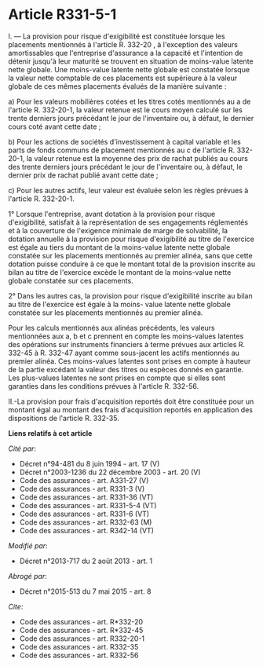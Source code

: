 # Article R331-5-1

I. ― La provision pour risque d'exigibilité est constituée lorsque les placements mentionnés à l'article R. 332-20 , à
l'exception des valeurs amortissables que l'entreprise d'assurance a la capacité et l'intention de détenir jusqu'à leur
maturité se trouvent en situation de moins-value latente nette globale. Une moins-value latente nette globale est constatée
lorsque la valeur nette comptable de ces placements est supérieure à la valeur globale de ces mêmes placements évalués de la
manière suivante : 

a) Pour les valeurs mobilières cotées et les titres cotés mentionnés au a de l'article R. 332-20-1, la valeur retenue est le
cours moyen calculé sur les trente derniers jours précédant le jour de l'inventaire ou, à défaut, le dernier cours coté avant
cette date ; 

b) Pour les actions de sociétés d'investissement à capital variable et les parts de fonds communs de placement mentionnés au
c de l'article R. 332-20-1, la valeur retenue est la moyenne des prix de rachat publiés au cours des trente derniers jours
précédant le jour de l'inventaire ou, à défaut, le dernier prix de rachat publié avant cette date ; 

c) Pour les autres actifs, leur valeur est évaluée selon les règles prévues à l'article R. 332-20-1. 

1° Lorsque l'entreprise, avant dotation à la provision pour risque d'exigibilité, satisfait à la représentation de ses
engagements réglementés et à la couverture de l'exigence minimale de marge de solvabilité, la dotation annuelle à la
provision pour risque d'exigibilité au titre de l'exercice est égale au tiers du montant de la moins-value latente nette
globale constatée sur les placements mentionnés au premier alinéa, sans que cette dotation puisse conduire à ce que le
montant total de la provision inscrite au bilan au titre de l'exercice excède le montant de la moins-value nette globale
constatée sur ces placements.

2° Dans les autres cas, la provision pour risque d'exigibilité inscrite au bilan au titre de l'exercice est égale à la moins-
value latente nette globale constatée sur les placements mentionnés au premier alinéa. 

Pour les calculs mentionnés aux alinéas précédents, les valeurs mentionnées aux a, b et c prennent en compte les moins-values
latentes des opérations sur instruments financiers à terme prévues aux articles R. 332-45 à R. 332-47 ayant comme sous-jacent
les actifs mentionnés au premier alinéa. Ces moins-values latentes sont prises en compte à hauteur de la partie excédant la
valeur des titres ou espèces donnés en garantie. Les plus-values latentes ne sont prises en compte que si elles sont
garanties dans les conditions prévues à l'article R. 332-56. 

II.-La provision pour frais d'acquisition reportés doit être constituée pour un montant égal au montant des frais
d'acquisition reportés en application des dispositions de l'article R. 332-35.

**Liens relatifs à cet article**

_Cité par_:

  - Décret n°94-481 du 8 juin 1994 - art. 17 (V)
  - Décret n°2003-1236 du 22 décembre 2003 - art. 20 (V)
  - Code des assurances - art. A331-27 (V)
  - Code des assurances - art. R331-3 (V)
  - Code des assurances - art. R331-36 (VT)
  - Code des assurances - art. R331-5-4 (VT)
  - Code des assurances - art. R331-6 (VT)
  - Code des assurances - art. R332-63 (M)
  - Code des assurances - art. R342-14 (VT)

_Modifié par_:

  - Décret n°2013-717 du 2 août 2013 - art. 1

_Abrogé par_:

  - Décret n°2015-513 du 7 mai 2015 - art. 8

_Cite_:

  - Code des assurances - art. R*332-20
  - Code des assurances - art. R*332-45
  - Code des assurances - art. R332-20-1
  - Code des assurances - art. R332-35
  - Code des assurances - art. R332-56
